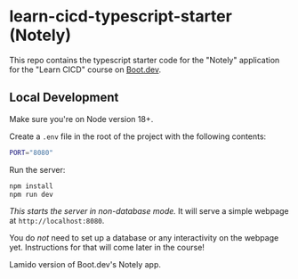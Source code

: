 # learn-cicd-typescript-starter (Notely)

This repo contains the typescript starter code for the "Notely" application for the "Learn CICD" course on [Boot.dev](https://boot.dev).

## Local Development

Make sure you're on Node version 18+.

Create a `.env` file in the root of the project with the following contents:

```bash
PORT="8080"
```

Run the server:

```bash
npm install
npm run dev
```

_This starts the server in non-database mode._ It will serve a simple webpage at `http://localhost:8080`.

You do _not_ need to set up a database or any interactivity on the webpage yet. Instructions for that will come later in the course!

Lamido version of Boot.dev's Notely app.
